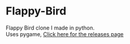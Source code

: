 # Flappy-Bird

Flappy Bird clone I made in python.  
Uses pygame,
[Click here for the releases page](https://github.com/qpalzmal/Flappy-Bird-Clone/releases)
